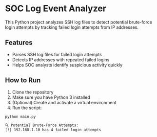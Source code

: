 # SOC Log Event Analyzer

This Python project analyzes SSH log files to detect potential brute-force login attempts by tracking failed login attempts from IP addresses.

## Features

- Parses SSH log files for failed login attempts
- Detects IP addresses with repeated failed logins
- Helps SOC analysts identify suspicious activity quickly

## How to Run

1. Clone the repository  
2. Make sure you have Python 3 installed  
3. (Optional) Create and activate a virtual environment  
4. Run the script:

```bash
python main.py

🔍 Potential Brute-Force Attempts:
[!] 192.168.1.10 has 4 failed login attempts

 
